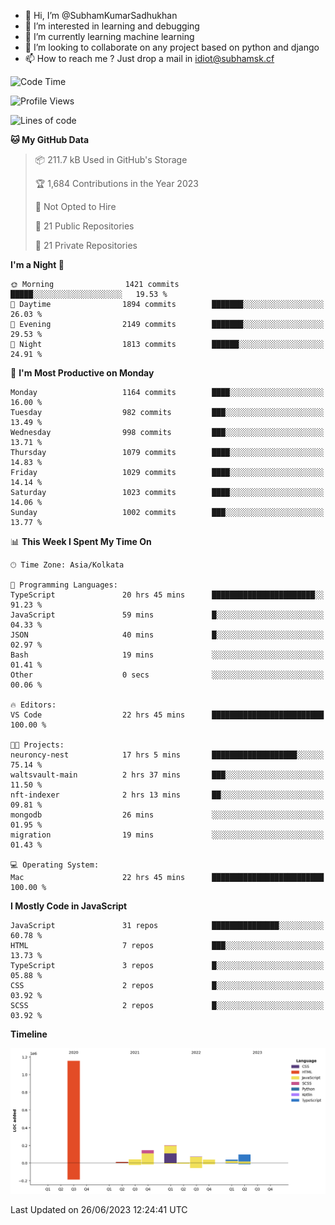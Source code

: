 - 👋 Hi, I’m @SubhamKumarSadhukhan
- 👀 I’m interested in learning and debugging
- 🌱 I’m currently learning machine learning
- 💞️ I’m looking to collaborate on any project based on python and django
- 📫 How to reach me ?
      Just drop a mail in idiot@subhamsk.cf

<!---
SubhamKumarSadhukhan/SubhamKumarSadhukhan is a ✨ special ✨ repository because its `README.md` (this file) appears on your GitHub profile.
You can click the Preview link to take a look at your changes.
--->


<!--START_SECTION:waka-->
![Code Time](http://img.shields.io/badge/Code%20Time-1%2C261%20hrs%2029%20mins-blue)

![Profile Views](http://img.shields.io/badge/Profile%20Views-7-blue)

![Lines of code](https://img.shields.io/badge/From%20Hello%20World%20I%27ve%20Written-1.8%20million%20lines%20of%20code-blue)

**🐱 My GitHub Data** 

> 📦 211.7 kB Used in GitHub's Storage 
 > 
> 🏆 1,684 Contributions in the Year 2023
 > 
> 🚫 Not Opted to Hire
 > 
> 📜 21 Public Repositories 
 > 
> 🔑 21 Private Repositories 
 > 
**I'm a Night 🦉** 

```text
🌞 Morning                1421 commits        █████░░░░░░░░░░░░░░░░░░░░   19.53 % 
🌆 Daytime                1894 commits        ███████░░░░░░░░░░░░░░░░░░   26.03 % 
🌃 Evening                2149 commits        ███████░░░░░░░░░░░░░░░░░░   29.53 % 
🌙 Night                  1813 commits        ██████░░░░░░░░░░░░░░░░░░░   24.91 % 
```
📅 **I'm Most Productive on Monday** 

```text
Monday                   1164 commits        ████░░░░░░░░░░░░░░░░░░░░░   16.00 % 
Tuesday                  982 commits         ███░░░░░░░░░░░░░░░░░░░░░░   13.49 % 
Wednesday                998 commits         ███░░░░░░░░░░░░░░░░░░░░░░   13.71 % 
Thursday                 1079 commits        ████░░░░░░░░░░░░░░░░░░░░░   14.83 % 
Friday                   1029 commits        ████░░░░░░░░░░░░░░░░░░░░░   14.14 % 
Saturday                 1023 commits        ████░░░░░░░░░░░░░░░░░░░░░   14.06 % 
Sunday                   1002 commits        ███░░░░░░░░░░░░░░░░░░░░░░   13.77 % 
```


📊 **This Week I Spent My Time On** 

```text
🕑︎ Time Zone: Asia/Kolkata

💬 Programming Languages: 
TypeScript               20 hrs 45 mins      ███████████████████████░░   91.23 % 
JavaScript               59 mins             █░░░░░░░░░░░░░░░░░░░░░░░░   04.33 % 
JSON                     40 mins             █░░░░░░░░░░░░░░░░░░░░░░░░   02.97 % 
Bash                     19 mins             ░░░░░░░░░░░░░░░░░░░░░░░░░   01.41 % 
Other                    0 secs              ░░░░░░░░░░░░░░░░░░░░░░░░░   00.06 % 

🔥 Editors: 
VS Code                  22 hrs 45 mins      █████████████████████████   100.00 % 

🐱‍💻 Projects: 
neuroncy-nest            17 hrs 5 mins       ███████████████████░░░░░░   75.14 % 
waltsvault-main          2 hrs 37 mins       ███░░░░░░░░░░░░░░░░░░░░░░   11.50 % 
nft-indexer              2 hrs 13 mins       ██░░░░░░░░░░░░░░░░░░░░░░░   09.81 % 
mongodb                  26 mins             ░░░░░░░░░░░░░░░░░░░░░░░░░   01.95 % 
migration                19 mins             ░░░░░░░░░░░░░░░░░░░░░░░░░   01.43 % 

💻 Operating System: 
Mac                      22 hrs 45 mins      █████████████████████████   100.00 % 
```

**I Mostly Code in JavaScript** 

```text
JavaScript               31 repos            ███████████████░░░░░░░░░░   60.78 % 
HTML                     7 repos             ███░░░░░░░░░░░░░░░░░░░░░░   13.73 % 
TypeScript               3 repos             █░░░░░░░░░░░░░░░░░░░░░░░░   05.88 % 
CSS                      2 repos             █░░░░░░░░░░░░░░░░░░░░░░░░   03.92 % 
SCSS                     2 repos             █░░░░░░░░░░░░░░░░░░░░░░░░   03.92 % 
```



**Timeline**

![Lines of Code chart](https://raw.githubusercontent.com/SubhamKumarSadhukhan/SubhamKumarSadhukhan/main/assets/bar_graph.png)


 Last Updated on 26/06/2023 12:24:41 UTC
<!--END_SECTION:waka-->
